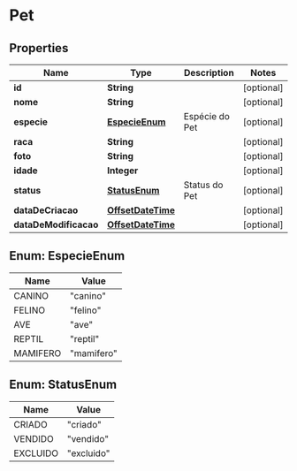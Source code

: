 
# Pet

## Properties
Name | Type | Description | Notes
------------ | ------------- | ------------- | -------------
**id** | **String** |  |  [optional]
**nome** | **String** |  |  [optional]
**especie** | [**EspecieEnum**](#EspecieEnum) | Espécie do Pet |  [optional]
**raca** | **String** |  |  [optional]
**foto** | **String** |  |  [optional]
**idade** | **Integer** |  |  [optional]
**status** | [**StatusEnum**](#StatusEnum) | Status do Pet |  [optional]
**dataDeCriacao** | [**OffsetDateTime**](OffsetDateTime.md) |  |  [optional]
**dataDeModificacao** | [**OffsetDateTime**](OffsetDateTime.md) |  |  [optional]


<a name="EspecieEnum"></a>
## Enum: EspecieEnum
Name | Value
---- | -----
CANINO | &quot;canino&quot;
FELINO | &quot;felino&quot;
AVE | &quot;ave&quot;
REPTIL | &quot;reptil&quot;
MAMIFERO | &quot;mamifero&quot;


<a name="StatusEnum"></a>
## Enum: StatusEnum
Name | Value
---- | -----
CRIADO | &quot;criado&quot;
VENDIDO | &quot;vendido&quot;
EXCLUIDO | &quot;excluido&quot;



